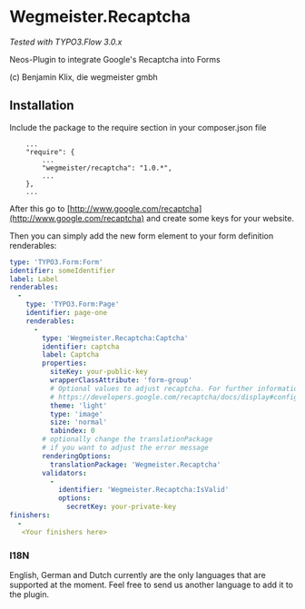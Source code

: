 # Wegmeister.Recaptcha
*Tested with TYPO3.Flow 3.0.x*

Neos-Plugin to integrate Google's Recaptcha into Forms

(c) Benjamin Klix, die wegmeister gmbh


## Installation

Include the package to the require section in your composer.json file
```
    ...
    "require": {
        ...
        "wegmeister/recaptcha": "1.0.*",
        ...
    },
    ...
```

After this go to [http://www.google.com/recaptcha](http://www.google.com/recaptcha) and create some keys for your website.

Then you can simply add the new form element to your form definition renderables:
```yaml
type: 'TYPO3.Form:Form'
identifier: someIdentifier
label: Label
renderables:
  -
    type: 'TYPO3.Form:Page'
    identifier: page-one
    renderables:
      -
        type: 'Wegmeister.Recaptcha:Captcha'
        identifier: captcha
        label: Captcha
        properties:
          siteKey: your-public-key
          wrapperClassAttribute: 'form-group'
          # Optional values to adjust recaptcha. For further information visit
          # https://developers.google.com/recaptcha/docs/display#config
          theme: 'light'
          type: 'image'
          size: 'normal'
          tabindex: 0
        # optionally change the translationPackage
        # if you want to adjust the error message
        renderingOptions:
          translationPackage: 'Wegmeister.Recaptcha'
        validators:
          -
            identifier: 'Wegmeister.Recaptcha:IsValid'
            options:
              secretKey: your-private-key
finishers:
  -
   <Your finishers here>
```

### I18N

English, German and Dutch currently are the only languages that are supported at the moment. Feel free to send us another language to add it to the plugin.



